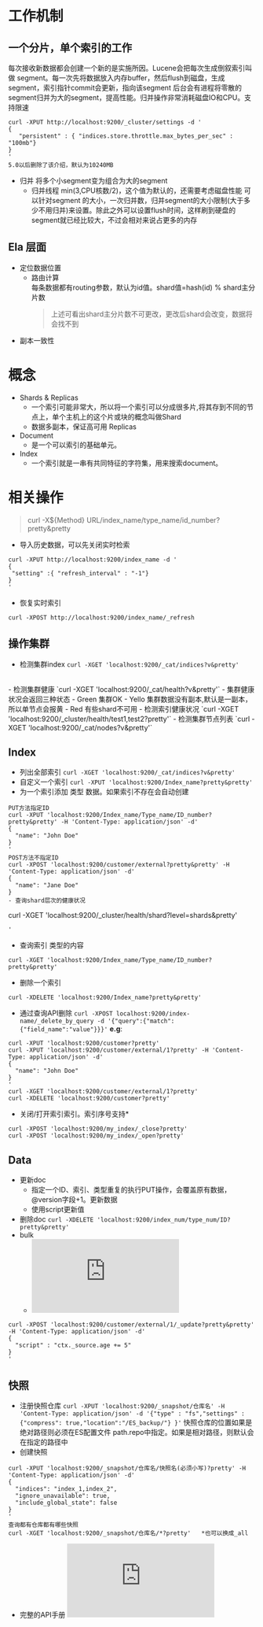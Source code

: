 # 工作机制
## 一个分片，单个索引的工作
每次接收新数据都会创建一个新的是实施所因。Lucene会把每次生成倒叙索引叫做 segment。每一次先将数据放入内存buffer，然后flush到磁盘，生成segment，索引指针commit会更新，指向该segment
后台会有进程将零散的segment归并为大的segment，提高性能。归并操作非常消耗磁盘IO和CPU。支持限速
```
curl -XPUT http://localhost:9200/_cluster/settings -d '
{
   "persistent" : { "indices.store.throttle.max_bytes_per_sec" : "100mb"}
}
'
5.0以后删除了该介绍，默认为10240MB
```
- 归并
  将多个小segment变为组合为大的segment
  - 归并线程 min(3,CPU核数/2)，这个值为默认的，还需要考虑磁盘性能
可以针对segment 的大小，一次归并数，归并segment的大小限制(大于多少不用归并)来设置。除此之外可以设置flush时间，这样刷到硬盘的segment就已经比较大，不过会相对来说占更多的内存
## Ela 层面
- 定位数据位置
  - 路由计算<br>
    每条数据都有routing参数，默认为id值。shard值=hash(id) % shard主分片数
    > 上述可看出shard主分片数不可更改，更改后shard会改变，数据将会找不到    
- 副本一致性
# 概念
- Shards & Replicas
  - 一个索引可能非常大，所以将一个索引可以分成很多片,将其存到不同的节点上，单个主机上的这个片或块的概念叫做Shard
  - 数据多副本，保证高可用 Replicas
- Document
  -  是一个可以索引的基础单元。
- Index
  - 一个索引就是一串有共同特征的字符集，用来搜索document。 
# 相关操作
> curl -X${Method} URL/index_name/type_name/id_number?pretty&pretty
- 导入历史数据，可以先关闭实时检索
```
curl -XPUT http://localhost:9200/index_name -d '
{
 "setting" :{ "refresh_interval" : "-1"}
}
'
```
- 恢复实时索引
```
curl -XPOST http://localhost:9200/index_name/_refresh
```

## 操作集群
- 检测集群index
`curl -XGET 'localhost:9200/_cat/indices?v&pretty'`
<br>
- 检测集群健康
  `curl -XGET 'localhost:9200/_cat/health?v&pretty'`
  - 集群健康状况会返回三种状态
    - Green 集群OK
    - Yello 集群数据没有副本,默认是一副本，所以单节点会报黄
    - Red   有些shard不可用
- 检测索引健康状况
  `curl -XGET 'localhost:9200/_cluster/health/test1,test2?pretty'`
- 检测集群节点列表
  `curl -XGET 'localhost:9200/_cat/nodes?v&pretty'`

## Index 
- 列出全部索引
  `curl -XGET 'localhost:9200/_cat/indices?v&pretty'`
- 自定义一个索引
  `curl -XPUT 'localhost:9200/Index_name?pretty&pretty'`
- 为一个索引添加 类型 数据。如果索引不存在会自动创建
```
PUT方法指定ID
curl -XPUT 'localhost:9200/Index_name/Type_name/ID_number?pretty&pretty' -H 'Content-Type: application/json' -d'
{
  "name": "John Doe"
}
'
POST方法不指定ID
curl -XPOST 'localhost:9200/customer/external?pretty&pretty' -H 'Content-Type: application/json' -d'
{
  "name": "Jane Doe"
}
- 查询shard层次的健康状况
```
curl -XGET 'localhost:9200/_cluster/health/shard?level=shards&pretty'
```
'
```
- 查询索引 类型的内容
```
curl -XGET 'localhost:9200/Index_name/Type_name/ID_number?pretty&pretty'
```
- 删除一个索引
```
curl -XDELETE 'localhost:9200/Index_name?pretty&pretty'
```
- 通过查询API删除
`curl -XPOST localhost:9200/index-name/_delete_by_query -d '{"query":{"match":{"field_name":"value"}}}'`
**e.g**:
```
curl -XPUT 'localhost:9200/customer?pretty'
curl -XPUT 'localhost:9200/customer/external/1?pretty' -H 'Content-Type: application/json' -d'
{
  "name": "John Doe"
}
'
curl -XGET 'localhost:9200/customer/external/1?pretty'
curl -XDELETE 'localhost:9200/customer?pretty'
```
- 关闭/打开索引索引。索引序号支持*
```
curl -XPOST 'localhost:9200/my_index/_close?pretty'
curl -XPOST 'localhost:9200/my_index/_open?pretty'
```
## Data
- 更新doc
  - 指定一个ID、索引、类型重复的执行PUT操作，会覆盖原有数据，@version字段+1。更新数据
  - 使用script更新值
- 删除doc
  `curl -XDELETE 'localhost:9200/index_num/type_num/ID?pretty&pretty'`
- bulk
  - ![批量操作](https://www.elastic.co/guide/en/elasticsearch/reference/5.5/docs-bulk.html)
```
curl -XPOST 'localhost:9200/customer/external/1/_update?pretty&pretty' -H 'Content-Type: application/json' -d'
{
  "script" : "ctx._source.age += 5"
}
'
```

## 快照
- 注册快照仓库 
`curl -XPUT 'localhost:9200/_snapshot/仓库名' -H 'Content-Type: application/json' -d '{"type" : "fs","settings" : {"compress": true,"location":"/ES_backup/"} }'`
快照仓库的位置如果是绝对路径则必须在ES配置文件 path.repo中指定。如果是相对路径，则默认会在指定的路径中
- 创建快照
```
curl -XPUT 'localhost:9200/_snapshot/仓库名/快照名(必须小写)?pretty' -H 'Content-Type: application/json' -d'
{
  "indices": "index_1,index_2",
  "ignore_unavailable": true,
  "include_global_state": false
}
'
查询都有仓库都有哪些快照
curl -XGET 'localhost:9200/_snapshot/仓库名/*?pretty'   *也可以换成_all
```
- 完整的API手册
![API](https://www.elastic.co/guide/en/elasticsearch/reference/5.5/cat.html)
